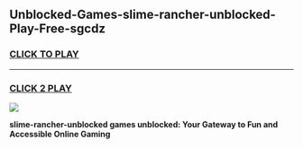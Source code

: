 
## Unblocked-Games-slime-rancher-unblocked-Play-Free-sgcdz
<h3>
<a href="https://premium76.site?title=slime-rancher-unblocked&ref=21A">CLICK TO PLAY</a></h3>
<hr>

<h3>
<a href="https://premium76.site?title=slime-rancher-unblocked&ref=21A">CLICK 2 PLAY</a>
  
</h3>

<a href="https://premium76.site?title=slime-rancher-unblocked&ref=21A"><img src="https://clearcache.store/games.png"></a>


**slime-rancher-unblocked games unblocked: Your Gateway to Fun and Accessible Online Gaming**
